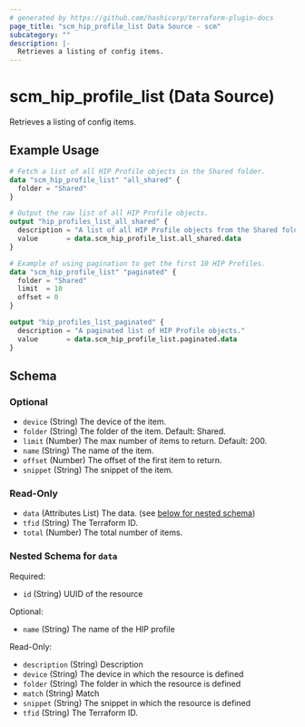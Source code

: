 ```yaml
---
# generated by https://github.com/hashicorp/terraform-plugin-docs
page_title: "scm_hip_profile_list Data Source - scm"
subcategory: ""
description: |-
  Retrieves a listing of config items.
---
```


# scm_hip_profile_list (Data Source)

Retrieves a listing of config items.

## Example Usage

```terraform
# Fetch a list of all HIP Profile objects in the Shared folder.
data "scm_hip_profile_list" "all_shared" {
  folder = "Shared"
}

# Output the raw list of all HIP Profile objects.
output "hip_profiles_list_all_shared" {
  description = "A list of all HIP Profile objects from the Shared folder."
  value       = data.scm_hip_profile_list.all_shared.data
}

# Example of using pagination to get the first 10 HIP Profiles.
data "scm_hip_profile_list" "paginated" {
  folder = "Shared"
  limit  = 10
  offset = 0
}

output "hip_profiles_list_paginated" {
  description = "A paginated list of HIP Profile objects."
  value       = data.scm_hip_profile_list.paginated.data
}
```

<!-- schema generated by tfplugindocs -->
## Schema

### Optional

- `device` (String) The device of the item.
- `folder` (String) The folder of the item. Default: Shared.
- `limit` (Number) The max number of items to return. Default: 200.
- `name` (String) The name of the item.
- `offset` (Number) The offset of the first item to return.
- `snippet` (String) The snippet of the item.

### Read-Only

- `data` (Attributes List) The data. (see [below for nested schema](#nestedatt--data))
- `tfid` (String) The Terraform ID.
- `total` (Number) The total number of items.

<a id="nestedatt--data"></a>
### Nested Schema for `data`

Required:

- `id` (String) UUID of the resource

Optional:

- `name` (String) The name of the HIP profile

Read-Only:

- `description` (String) Description
- `device` (String) The device in which the resource is defined
- `folder` (String) The folder in which the resource is defined
- `match` (String) Match
- `snippet` (String) The snippet in which the resource is defined
- `tfid` (String) The Terraform ID.
